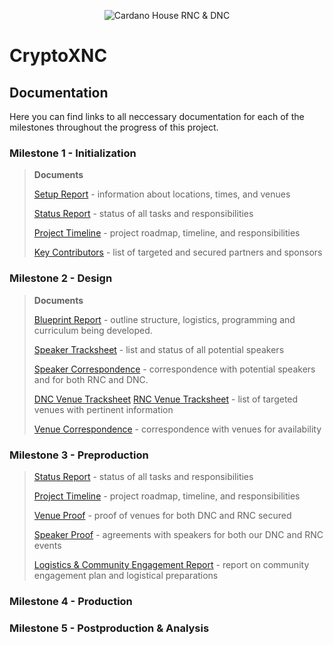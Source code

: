<p align="center">
  <img src="https://objects-us-east-1.dream.io/website-backup-wsc/Assets/github/Picture2.png" alt="Cardano House RNC & DNC">
</p>

# CryptoXNC

## Documentation

Here you can find links to all neccessary documentation for each of the milestones throughout the progress of this project.
### Milestone 1 - Initialization
>**Documents**
>
>[Setup Report](M1_Initialization/CryptoRNCDNC_Setup_Report.pdf) - information about locations, times, and venues
>
>[Status Report](M1_Initialization/CryptoRNCDNC_Status_Report.pdf) - status of all tasks and responsibilities
>
>[Project Timeline](M1_Initialization/CryptoRNCDNC_Project_Timeline.pdf) - project roadmap, timeline, and responsibilities
>
>[Key Contributors](M1_Initialization/CryptoRNCDNC_Key_Contributors.pdf) - list of targeted and secured partners and sponsors

### Milestone 2 - Design
>**Documents**
>
>[Blueprint Report](M2_Design/CryptoXNC_Design_Blueprint.pdf) - outline structure, logistics, programming and curriculum being developed.
>
>[Speaker Tracksheet](M2_Design/CryptoXNC_Speaker_Tracksheet.pdf) - list and status of all potential speakers
>
>[Speaker Correspondence](M2_Design/CryptoXNC_Speaker_Correspondence.pdf) - correspondence with potential speakers and for both RNC and DNC.
>
>[DNC Venue Tracksheet](M2_Design/CryptoXNC_Venue_Tracksheet_-_DNC_Venues.pdf) [RNC Venue Tracksheet](M2_Design/CryptoXNC_Venue_Tracksheet_-_RNC_Venues.pdf) - list of targeted venues with pertinent information
>
>[Venue Correspondence](M2_Design/CryptoXNC_Venue_Correspondence.pdf) - correspondence with venues for availability

### Milestone 3 - Preproduction
>
>[Status Report](M3_Preproduction/CryptoXNC_Project_Status_M3.pdf) - status of all tasks and responsibilities
>
>[Project Timeline](M3_Preproduction/CryptoXNC_Project_Timeline_M3.pdf) - project roadmap, timeline, and responsibilities
>
>[Venue Proof](M3_Preproduction/Venue_Agreements_m3.pdf) - proof of venues for both DNC and RNC secured
>
>[Speaker Proof](M3_Preproduction/Speaker_Agreements_m3.pdf) - agreements with speakers for both our DNC and RNC events
>
>[Logistics & Community Engagement Report](M3_Preproduction/CryptoXNC_Logistics_and_Community_Engagement_Report.pdf) - report on community engagement plan and logistical preparations
>

### Milestone 4 - Production
### Milestone 5 - Postproduction & Analysis